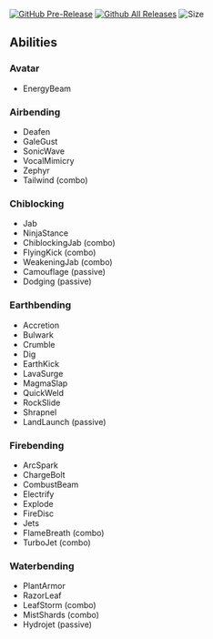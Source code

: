 [![GitHub Pre-Release](https://img.shields.io/github/release-pre/AvatarDuels/ProjectAddons.svg)](https://github.com/AvatarDuels/ProjectAddons/releases)
[![Github All Releases](https://img.shields.io/github/downloads/AvatarDuels/ProjectAddons/total.svg)](https://github.com/AvatarDuels/ProjectAddons/releases)
![Size](https://img.shields.io/github/repo-size/AvatarDuels/ProjectAddons.svg)
## Abilities
### Avatar
- EnergyBeam

### Airbending
- Deafen
- GaleGust
- SonicWave
- VocalMimicry
- Zephyr
- Tailwind (combo)

### Chiblocking
- Jab
- NinjaStance
- ChiblockingJab (combo)
- FlyingKick (combo)
- WeakeningJab (combo)
- Camouflage (passive)
- Dodging (passive)

### Earthbending
- Accretion
- Bulwark
- Crumble
- Dig
- EarthKick
- LavaSurge
- MagmaSlap
- QuickWeld
- RockSlide
- Shrapnel
- LandLaunch (passive)

### Firebending
- ArcSpark
- ChargeBolt
- CombustBeam
- Electrify
- Explode
- FireDisc
- Jets
- FlameBreath (combo)
- TurboJet (combo)

### Waterbending
- PlantArmor
- RazorLeaf
- LeafStorm (combo)
- MistShards (combo)
- Hydrojet (passive)
